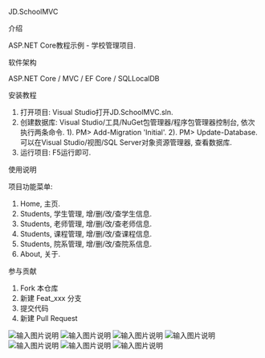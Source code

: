 JD.SchoolMVC

介绍

ASP.NET Core教程示例 - 学校管理项目.

软件架构

ASP.NET Core / MVC / EF Core / SQLLocalDB

安装教程

1. 打开项目:
Visual Studio打开JD.SchoolMVC.sln.
2. 创建数据库:
Visual Studio/工具/NuGet包管理器/程序包管理器控制台, 依次执行两条命令.
1). PM> Add-Migration 'Initial'.
2). PM> Update-Database.
可以在Visual Studio/视图/SQL Server对象资源管理器, 查看数据库.
3. 运行项目:
F5运行即可.

使用说明

项目功能菜单:
1. Home, 主页.
2. Students, 学生管理, 增/删/改/查学生信息.
2. Students, 老师管理, 增/删/改/查老师信息.
2. Students, 课程管理, 增/删/改/查课程信息.
2. Students, 院系管理, 增/删/改/查院系信息.
3. About, 关于.

参与贡献

1. Fork 本仓库
2. 新建 Feat_xxx 分支
3. 提交代码
4. 新建 Pull Request

![输入图片说明](https://images.gitee.com/uploads/images/2019/0908/194347_33cad5ee_2265734.png "JD.SchoolMVC1.png")
![输入图片说明](https://images.gitee.com/uploads/images/2019/0908/194355_e884a9b5_2265734.png "JD.SchoolMVC2.png")
![输入图片说明](https://images.gitee.com/uploads/images/2019/0908/194403_c763df3f_2265734.png "JD.SchoolMVC3.png")
![输入图片说明](https://images.gitee.com/uploads/images/2019/0908/194410_67611874_2265734.png "JD.SchoolMVC4.png")
![输入图片说明](https://images.gitee.com/uploads/images/2019/0908/194417_018ee8bd_2265734.png "JD.SchoolMVC5.png")
![输入图片说明](https://images.gitee.com/uploads/images/2019/0908/194426_f717ba6c_2265734.png "JD.SchoolMVC6.png")
![输入图片说明](https://images.gitee.com/uploads/images/2019/0908/194443_296b9332_2265734.png "JD.SchoolMVC7.png")
